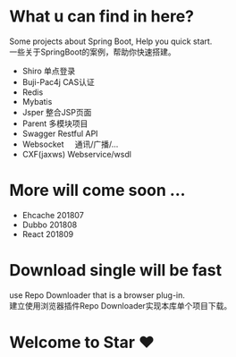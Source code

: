 # What u can find in here?
Some projects about Spring Boot, Help you quick start.<br>
一些关于SpringBoot的案例，帮助你快速搭建。

- Shiro         单点登录
- Buji-Pac4j    CAS认证
- Redis 
- Mybatis 
- Jsper         整合JSP页面
- Parent        多模块项目
- Swagger       Restful API
- Websocket     通讯/广播/...
- CXF(jaxws)    Webservice/wsdl

# More will come soon ...
- Ehcache   201807
- Dubbo     201808
- React     201809

# Download single will be fast
use Repo Downloader that is a browser plug-in.<br>
建立使用浏览器插件Repo Downloader实现本库单个项目下载。

# Welcome to Star :heart:


